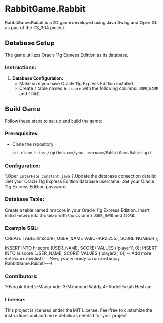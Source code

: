 # RabbitGame.Rabbit

RabbitGame.Rabbit is a 2D game developed using Java Swing and Open GL as part of the CS_304 project.

## Database Setup

The game utilizes Oracle  11g Express Edittion as its database.

### Instructions:

1. **Database Configuration:**
   - Make sure you have Oracle  11g Express Edittion installed.
   - Create a table named `hr.score` with the following columns: `USER_NAME` and `SCORE`.

## Build Game

Follow these steps to set up and build the game:

### Prerequisites:

- Clone the repository:
  ```bash
  git clone https://github.com/your-username/RabbitGame.Rabbit.git

### Configuration:
1.Open `InterFace Constant.java`
2.Update the database connection details:
    .Set your Oracle 11g Express Edittion database username.
    .Set your Oracle 11g Express Edittion password.
### Database Table:
Create a table named hr.score in your Oracle  11g Express Edittion.
Insert initial values into the table with the columns `USER_NAME` and `SCORE`.

### Example SQL:
CREATE TABLE hr.score (
    USER_NAME VARCHAR2(255),
    SCORE NUMBER
);

INSERT INTO hr.score (USER_NAME, SCORE) VALUES ('player1', 0);
INSERT INTO hr.score (USER_NAME, SCORE) VALUES ('player2', 0);
-- Add more entries as needed
!---Now, you're ready to run and enjoy RabbitGame.Rabbit!---!
### Contributors:
1-Farouk Adel
2-Manar Adel
3-Mahmoud Wafdy
4- AbdellFattah Hesham

### License:
This project is licensed under the MIT License.
Feel free to customize the instructions and add more details as needed for your project.

